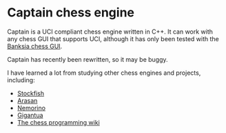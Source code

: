 # Captain chess engine

Captain is a UCI compliant chess engine written in C++. It can work with any chess GUI that supports UCI, although it has only been tested with the [Banksia chess GUI](https://banksiagui.com/).

Captain has recently been rewritten, so it may be buggy.

I have learned a lot from studying other chess engines and projects, including:

* [Stockfish](https://github.com/official-stockfish/Stockfish)
* [Arasan](https://github.com/jdart1/arasan-chess)
* [Nemorino](https://bitbucket.org/christian_g_nther/nemorino/src/master/)
* [Gigantua](https://github.com/Gigantua/Gigantua)
* [The chess programming wiki](https://www.chessprogramming.org/Main_Page)
